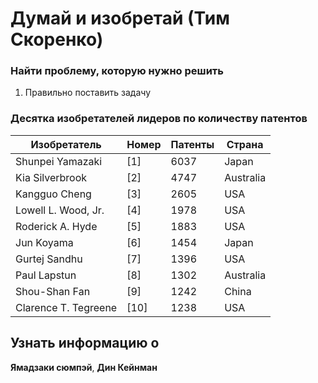 # Думай и изобретай (Тим Скоренко)

### Найти проблему, которую нужно решить
1. Правильно поставить задачу

### Десятка изобретателей лидеров по количеству патентов

|Изобретатель|Номер|Патенты|Страна|
|---|---|---|---|
|Shunpei Yamazaki| 	[1] 	|6037| 	 Japan| 
|Kia Silverbrook| 	[2]| 	4747| 	 Australia|
|Kangguo Cheng| 	[3]| 	2605| 	 USA| 
|Lowell L. Wood, Jr.| 	[4] 	|1978| 	 USA |
|Roderick A. Hyde |	[5] |	1883 |	 USA| 
|Jun Koyama| 	[6] 	|1454| 	 Japan|
|Gurtej Sandhu| 	[7]| 	1396| 	 USA |
|Paul Lapstun| 	[8]| 	1302| 	 Australia|
|Shou-Shan Fan| 	[9]| 	1242| 	 China|
|Clarence T. Tegreene| 	[10]| 	1238| 	 USA|















## Узнать информацию о
**Ямадзаки сюмпэй**, **Дин Кейнман**